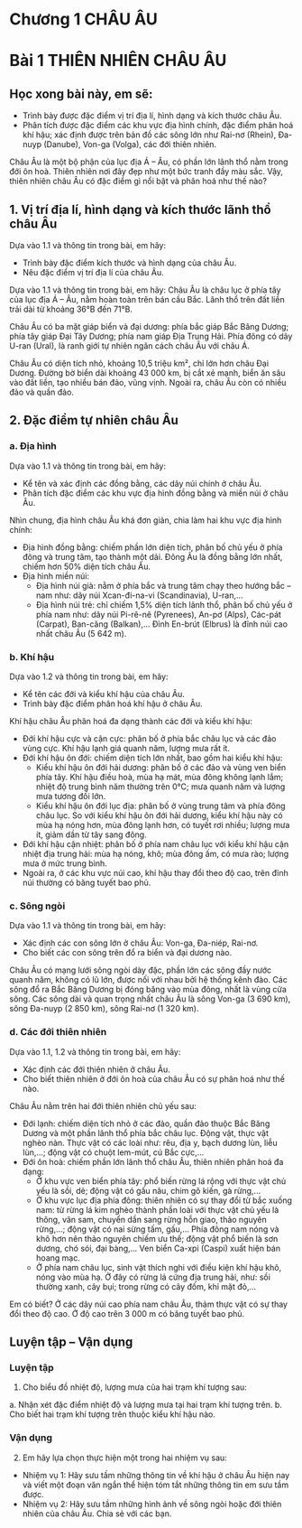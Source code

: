 # Chương 1 CHÂU ÂU

# Bài 1 THIÊN NHIÊN CHÂU ÂU

## Học xong bài này, em sẽ:
- Trình bày được đặc điểm vị trí địa lí, hình dạng và kích thước châu Âu.
- Phân tích được đặc điểm các khu vực địa hình chính, đặc điểm phân hoá khí hậu; xác định được trên bản đồ các sông lớn như Rai-nơ (Rhein), Đa-nuyp (Danube), Von-ga (Volga), các đới thiên nhiên.

Châu Âu là một bộ phận của lục địa Á – Âu, có phần lớn lãnh thổ nằm trong đới ôn hoà. Thiên nhiên nơi đây đẹp như một bức tranh đầy màu sắc. Vậy, thiên nhiên châu Âu có đặc điểm gì nổi bật và phân hoá như thế nào?

## 1. Vị trí địa lí, hình dạng và kích thước lãnh thổ châu Âu

Dựa vào 1.1 và thông tin trong bài, em hãy:
- Trình bày đặc điểm kích thước và hình dạng của châu Âu.
- Nêu đặc điểm vị trí địa lí của châu Âu.

Dựa vào 1.1 và thông tin trong bài, em hãy:
Châu Âu là châu lục ở phía tây của lục địa Á – Âu, nằm hoàn toàn trên bán cầu Bắc. Lãnh thổ trên đất liền trải dài từ khoảng 36°B đến 71°B.

Châu Âu có ba mặt giáp biển và đại dương: phía bắc giáp Bắc Băng Dương; phía tây giáp Đại Tây Dương; phía nam giáp Địa Trung Hải. Phía đông có dãy U-ran (Ural), là ranh giới tự nhiên ngăn cách châu Âu với châu Á.

Châu Âu có diện tích nhỏ, khoảng 10,5 triệu km², chỉ lớn hơn châu Đại Dương. Đường bờ biển dài khoảng 43 000 km, bị cắt xẻ mạnh, biển ăn sâu vào đất liền, tạo nhiều bán đảo, vũng vịnh. Ngoài ra, châu Âu còn có nhiều đảo và quần đảo.

## 2. Đặc điểm tự nhiên châu Âu

### a. Địa hình

Dựa vào 1.1 và thông tin trong bài, em hãy:
- Kể tên và xác định các đồng bằng, các dãy núi chính ở châu Âu.
- Phân tích đặc điểm các khu vực địa hình đồng bằng và miền núi ở châu Âu.

Nhìn chung, địa hình châu Âu khá đơn giản, chia làm hai khu vực địa hình chính:
- Địa hình đồng bằng: chiếm phần lớn diện tích, phân bố chủ yếu ở phía đông và trung tâm, tạo thành một dải. Đông Âu là đồng bằng lớn nhất, chiếm hơn 50% diện tích châu Âu.
- Địa hình miền núi:
    - Địa hình núi già: nằm ở phía bắc và trung tâm chạy theo hướng bắc – nam như: dãy núi Xcan-đi-na-vi (Scandinavia), U-ran,...
    - Địa hình núi trẻ: chỉ chiếm 1,5% diện tích lãnh thổ, phân bố chủ yếu ở phía nam như: dãy núi Pi-rê-nê (Pyrenees), An-pơ (Alps), Các-pát (Carpat), Ban-căng (Balkan),... Đỉnh En-brút (Elbrus) là đỉnh núi cao nhất châu Âu (5 642 m).

### b. Khí hậu

Dựa vào 1.2 và thông tin trong bài, em hãy:
- Kể tên các đới và kiểu khí hậu của châu Âu.
- Trình bày đặc điểm phân hoá khí hậu ở châu Âu.

Khí hậu châu Âu phân hoá đa dạng thành các đới và kiểu khí hậu:
- Đới khí hậu cực và cận cực: phân bố ở phía bắc châu lục và các đảo vùng cực. Khí hậu lạnh giá quanh năm, lượng mưa rất ít.
- Đới khí hậu ôn đới: chiếm diện tích lớn nhất, bao gồm hai kiểu khí hậu:
    - Kiểu khí hậu ôn đới hải dương: phân bố ở các đảo và vùng ven biển phía tây. Khí hậu điều hoà, mùa hạ mát, mùa đông không lạnh lắm; nhiệt độ trung bình năm thường trên 0°C; mưa quanh năm và lượng mưa tương đối lớn.
    - Kiểu khí hậu ôn đới lục địa: phân bố ở vùng trung tâm và phía đông châu lục. So với kiểu khí hậu ôn đới hải dương, kiểu khí hậu này có mùa hạ nóng hơn, mùa đông lạnh hơn, có tuyết rơi nhiều; lượng mưa ít, giảm dần từ tây sang đông.
- Đới khí hậu cận nhiệt: phân bố ở phía nam châu lục với kiểu khí hậu cận nhiệt địa trung hải: mùa hạ nóng, khô; mùa đông ấm, có mưa rào; lượng mưa ở mức trung bình.
- Ngoài ra, ở các khu vực núi cao, khí hậu thay đổi theo độ cao, trên đỉnh núi thường có băng tuyết bao phủ.

### c. Sông ngòi

Dựa vào 1.1 và thông tin trong bài, em hãy:
- Xác định các con sông lớn ở châu Âu: Von-ga, Đa-niép, Rai-nơ.
- Cho biết các con sông trên đổ ra biển và đại dương nào.

Châu Âu có mạng lưới sông ngòi dày đặc, phần lớn các sông đầy nước quanh năm, không có lũ lớn, được nối với nhau bởi hệ thống kênh đào. Các sông đổ ra Bắc Băng Dương bị đóng băng vào mùa đông, nhất là vùng cửa sông.
Các sông dài và quan trọng nhất châu Âu là sông Von-ga (3 690 km), sông Đa-nuyp (2 850 km), sông Rai-nơ (1 320 km).

### d. Các đới thiên nhiên

Dựa vào 1.1, 1.2 và thông tin trong bài, em hãy:
- Xác định các đới thiên nhiên ở châu Âu.
- Cho biết thiên nhiên ở đới ôn hoà của châu Âu có sự phân hoá như thế nào.

Châu Âu nằm trên hai đới thiên nhiên chủ yếu sau:
- Đới lạnh: chiếm diện tích nhỏ ở các đảo, quần đảo thuộc Bắc Băng Dương và một phần lãnh thổ phía bắc châu lục. Động vật, thực vật nghèo nàn. Thực vật có các loài như: rêu, địa y, bạch dương lùn, liễu lùn,...; động vật có chuột lem-mút, cú Bắc cực,...
- Đới ôn hoà: chiếm phần lớn lãnh thổ châu Âu, thiên nhiên phân hoá đa dạng:
    - Ở khu vực ven biển phía tây: phổ biến rừng lá rộng với thực vật chủ yếu là sồi, dẻ; động vật có gấu nâu, chim gõ kiến, gà rừng,...
    - Ở khu vực lục địa phía đông: thiên nhiên có sự thay đổi từ bắc xuống nam: từ rừng lá kim nghèo thành phần loài với thực vật chủ yếu là thông, vân sam, chuyển dần sang rừng hỗn giao, thảo nguyên rừng,...; động vật có nai sừng tấm, gấu,... Phía đông nam nóng và khô hơn nên thảo nguyên chiếm ưu thế; động vật phổ biến là sơn dương, chó sói, đại bàng,... Ven biển Ca-xpi (Caspi) xuất hiện bán hoang mạc.
    - Ở phía nam châu lục, sinh vật thích nghi với điều kiện khí hậu khô, nóng vào mùa hạ. Ở đây có rừng lá cứng địa trung hải, như: sồi thường xanh, cây bụi; trong rừng có cây đốm, khỉ mặt đỏ,...

Em có biết?
Ở các dãy núi cao phía nam châu Âu, thảm thực vật có sự thay đổi theo độ cao. Ở độ cao trên 3 000 m có băng tuyết bao phủ.

## Luyện tập – Vận dụng

### Luyện tập

1. Cho biểu đồ nhiệt độ, lượng mưa của hai trạm khí tượng sau:

a. Nhận xét đặc điểm nhiệt độ và lượng mưa tại hai trạm khí tượng trên.
b. Cho biết hai trạm khí tượng trên thuộc kiểu khí hậu nào.

### Vận dụng

2. Em hãy lựa chọn thực hiện một trong hai nhiệm vụ sau:
- Nhiệm vụ 1: Hãy sưu tầm những thông tin về khí hậu ở châu Âu hiện nay và viết một đoạn văn ngắn thể hiện tóm tắt những thông tin em sưu tầm được.
- Nhiệm vụ 2: Hãy sưu tầm những hình ảnh về sông ngòi hoặc đới thiên nhiên của châu Âu. Chia sẻ với các bạn.
